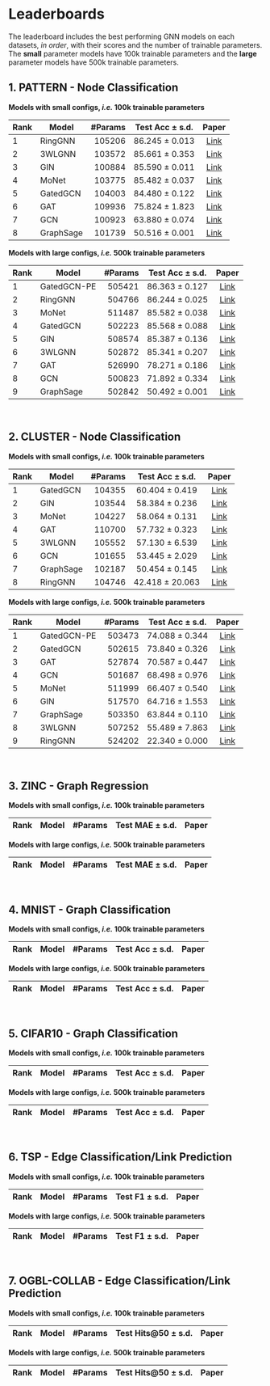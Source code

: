 # Leaderboards

The leaderboard includes the best performing GNN models on each datasets, _in order_, with their scores and the number of trainable parameters. The **small** parameter models have 100k trainable parameters and the **large** parameter models have 500k trainable parameters.

## 1. PATTERN - Node Classification

**Models with small configs, _i.e._ 100k trainable parameters**   

|Rank|Model | #Params | Test Acc  &plusmn; s.d. | Paper |
|----| ---------- |------------:| :--------:|:-------:|
|1| RingGNN | 105206 | 86.245 &plusmn; 0.013 | [Link](https://papers.nips.cc/paper/9718-on-the-equivalence-between-graph-isomorphism-testing-and-function-approximation-with-gnns) |
|2| 3WLGNN | 103572 | 85.661 &plusmn; 0.353 | [Link](https://arxiv.org/abs/1905.11136) |
|3| GIN | 100884 | 85.590 &plusmn; 0.011 | [Link](https://arxiv.org/abs/1810.00826)|
|4| MoNet | 103775 | 85.482 &plusmn; 0.037 | [Link](https://arxiv.org/abs/1611.08402) |
|5| GatedGCN  | 104003 | 84.480 &plusmn; 0.122 | [Link](https://arxiv.org/abs/1711.07553) |
|6| GAT | 109936 | 75.824 &plusmn; 1.823 | [Link](https://arxiv.org/abs/1710.10903) |
|7| GCN  | 100923 | 63.880 &plusmn; 0.074 | [Link](https://arxiv.org/abs/1609.02907) |
|8| GraphSage | 101739 | 50.516 &plusmn; 0.001 | [Link](https://cs.stanford.edu/people/jure/pubs/graphsage-nips17.pdf) |

**Models with large configs, _i.e._ 500k trainable parameters**   

|Rank|Model | #Params | Test Acc  &plusmn; s.d. | Paper |
|----| ---------- |------------:| :--------:|:-------:|
|1|GatedGCN-PE | 505421 | 86.363 &plusmn; 0.127| [Link](https://arxiv.org/abs/2003.00982) |
|2|RingGNN | 504766 | 86.244 &plusmn; 0.025 |[Link](https://papers.nips.cc/paper/9718-on-the-equivalence-between-graph-isomorphism-testing-and-function-approximation-with-gnns) |
|3|MoNet | 511487 | 85.582 &plusmn; 0.038 | [Link](https://arxiv.org/abs/1611.08402) |
|4|GatedGCN | 502223 | 85.568 &plusmn; 0.088 | [Link](https://arxiv.org/abs/1711.07553) |
|5|GIN | 508574 | 85.387  &plusmn; 0.136 | [Link](https://arxiv.org/abs/1810.00826)|
|6|3WLGNN | 502872 | 85.341 &plusmn; 0.207 | [Link](https://arxiv.org/abs/1905.11136) |
|7|GAT | 526990 | 78.271 &plusmn; 0.186 | [Link](https://arxiv.org/abs/1710.10903) |
|8|GCN | 500823 | 71.892 &plusmn; 0.334 | [Link](https://arxiv.org/abs/1609.02907) |
|9|GraphSage | 502842 | 50.492 &plusmn; 0.001 | [Link](https://cs.stanford.edu/people/jure/pubs/graphsage-nips17.pdf) |

<br>

## 2. CLUSTER - Node Classification

**Models with small configs, _i.e._ 100k trainable parameters**   

|Rank|Model | #Params | Test Acc  &plusmn; s.d. | Paper |
|----| ---------- |------------:| :--------:|:-------:|
|1|GatedGCN|104355|60.404 &plusmn; 0.419|[Link](https://bit.ly/gatedgcn-paper) |
|2|GIN|103544|58.384 &plusmn; 0.236|[Link](https://bit.ly/gin-paper) |
|3|MoNet|104227|58.064 &plusmn; 0.131| [Link](https://bit.ly/monet-paper) |
|4|GAT|110700|57.732 &plusmn; 0.323|[Link](https://bit.ly/gat-paper) |
|5|3WLGNN|105552|57.130 &plusmn; 6.539|[Link](https://bit.ly/3wlgnn-paper) |
|6|GCN| 101655| 53.445 &plusmn; 2.029 | [Link](https://bit.ly/gcn-paper) |
|7|GraphSage|102187|50.454 &plusmn; 0.145|[Link](https://stanford.io/graphsage-paper) |
|8|RingGNN|104746|42.418 &plusmn; 20.063|[Link](https://bit.ly/ring-gnn-paper) |


**Models with large configs, _i.e._ 500k trainable parameters**   


|Rank|Model | #Params | Test Acc  &plusmn; s.d. | Paper |
|----| ---------- |------------:| :--------:|:-------:|
|1|GatedGCN-PE|503473|74.088 &plusmn; 0.344|[Link](https://bit.ly/gatedgcn-pe-paper) |
|2|GatedGCN|502615|73.840 &plusmn; 0.326|[Link](https://bit.ly/gatedgcn-paper) |
|3|GAT|527874|70.587 &plusmn; 0.447|[Link](https://bit.ly/gat-paper) |
|4|GCN|501687|68.498 &plusmn; 0.976|[Link](https://bit.ly/gcn-paper) |
|5|MoNet|511999|66.407 &plusmn; 0.540|[Link](https://bit.ly/monet-paper) |
|6|GIN|517570|64.716 &plusmn; 1.553|[Link](https://bit.ly/gin-paper) |
|7|GraphSage|503350|63.844 &plusmn; 0.110|[Link](https://stanford.io/graphsage-paper) |
|8|3WLGNN|507252|55.489 &plusmn; 7.863|[Link](https://bit.ly/3wlgnn-paper) |
|9|RingGNN|524202|22.340 &plusmn; 0.000|[Link](https://bit.ly/ring-gnn-paper) |



<br>

## 3. ZINC - Graph Regression

**Models with small configs, _i.e._ 100k trainable parameters**   

|Rank|Model | #Params | Test MAE  &plusmn; s.d. | Paper |
|----| ---------- |------------:| :--------:|:-------:|


**Models with large configs, _i.e._ 500k trainable parameters**   


|Rank|Model | #Params | Test MAE  &plusmn; s.d. | Paper |
|----| ---------- |------------:| :--------:|:-------:|



<br>

## 4. MNIST - Graph Classification

**Models with small configs, _i.e._ 100k trainable parameters**   

|Rank|Model | #Params | Test Acc  &plusmn; s.d. | Paper |
|----| ---------- |------------:| :--------:|:-------:|


**Models with large configs, _i.e._ 500k trainable parameters**   


|Rank|Model | #Params | Test Acc  &plusmn; s.d. | Paper |
|----| ---------- |------------:| :--------:|:-------:|



<br>

## 5. CIFAR10 - Graph Classification

**Models with small configs, _i.e._ 100k trainable parameters**   

|Rank|Model | #Params | Test Acc  &plusmn; s.d. | Paper |
|----| ---------- |------------:| :--------:|:-------:|


**Models with large configs, _i.e._ 500k trainable parameters**   


|Rank|Model | #Params | Test Acc  &plusmn; s.d. | Paper |
|----| ---------- |------------:| :--------:|:-------:|



<br>

## 6. TSP - Edge Classification/Link Prediction

**Models with small configs, _i.e._ 100k trainable parameters**   

|Rank|Model | #Params | Test F1  &plusmn; s.d. | Paper |
|----| ---------- |------------:| :--------:|:-------:|


**Models with large configs, _i.e._ 500k trainable parameters**   


|Rank|Model | #Params | Test F1  &plusmn; s.d. | Paper |
|----| ---------- |------------:| :--------:|:-------:|



<br>

## 7. OGBL-COLLAB - Edge Classification/Link Prediction

**Models with small configs, _i.e._ 100k trainable parameters**   

|Rank|Model | #Params | Test Hits@50  &plusmn; s.d. | Paper |
|----| ---------- |------------:| :--------:|:-------:|


**Models with large configs, _i.e._ 500k trainable parameters**   


|Rank|Model | #Params | Test Hits@50  &plusmn; s.d. | Paper |
|----| ---------- |------------:| :--------:|:-------:|






<br><br><br>